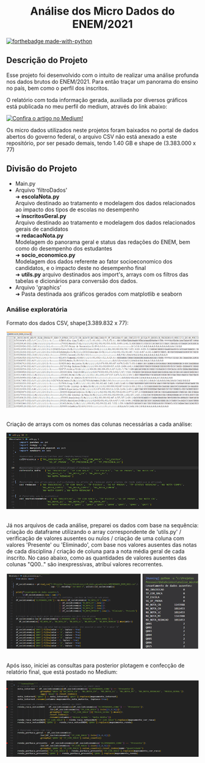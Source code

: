 <h1 align="center"> Análise dos Micro Dados do ENEM/2021</h1>

[![forthebadge made-with-python](http://ForTheBadge.com/images/badges/made-with-python.svg)](https://www.python.org/)

<h2>Descrição do Projeto</h2>
<p>Esse projeto foi desenvolvido com o intuito de realizar uma análise profunda nos dados brutos do ENEM/2021. Para então traçar um panorama do ensino no país, bem como o perfil dos inscritos.</p>
<p>O relatório com toda informação gerada, auxiliada por diversos gráficos está publicada no meu perfil do medium, através do link abaixo:</p>

[![Confira o artigo no Medium!](https://img.shields.io/badge/Medium-Profile-black?logo=medium)](https://medium.com/@alysson.montovanelli/an%C3%A1lise-dos-micro-dados-do-enem-2021-um-panorama-sobre-o-ensino-brasileiro-e-perfil-dos-inscritos-c6e317447c07)

<p>Os micro dados utilizados neste projetos foram baixados no portal de dados abertos do governo federal, o arquivo CSV não está anexado a este repositório, por ser pesado demais, tendo 1.40 GB e shape de (3.383.000 x 77)</p>

<h2>Divisão do Projeto</h2>
<ul>
 <li>Main.py</li>
 <li>Arquivo 'filtroDados'</li>
 ➜ <b>escolaNota.py</b> <br>
 Arquivo destinado ao tratamento e modelagem dos dados relacionados ao impacto dos tipos de escolas no desempenho <br>
 ➜ <b>inscritosGeral.py</b> <br>
 Arquivo destinado ao tratamento e modelagem dos dados relacionados gerais de candidatos <br>
 ➜ <b>redacaoNota.py</b> <br>
 Modelagem do panorama geral e status das redações do ENEM, bem como do desempenho dos estudantes<br>
 ➜ <b>socio_economico.py</b> <br>
 Modelagem dos dados referente ao fator socioeconomico dos candidatos, e o impacto deste no desempenho final<br>
 ➜ <b>utils.py</b>
 arquivo destinados aos import's, arrays com os filtros das tabelas e dicionários para conversão dos dados.
 <li>Arquivo 'graphics'</li>
 ➜ Pasta destinada aos gráficos gerados com matplotlib e seaborn
</ul>

<h3>Análise exploratória</h3>

<p>Formato dos dados CSV, shape(3.389.832 x 77):</P>
<img src="graphics\readme\arquivo_csv.png" alt="Descrição da imagem" width="600" height="200">
<br><br>
<p>Criação de arrays com os nomes das colunas necessárias a cada análise:</P>
<img src="graphics\readme\utils.png" alt="Descrição da imagem" width="600" height="200">
<br><br>
<p>Já nos arquivos de cada análise, preparei os dados com base na sequência: criação do dataframe utilizando o array correspondente de 'utils.py' / verificação de valores ausentes ou nulos / criação de uma coluna com valores 'Presente' ou 'Eliminado', com base nos valores ausentes das notas de cada disciplina / criação de coluna para a nota média geral de cada inscrito. No caso abaixo, como as quantidades de valores ausentes das colunas "Q00.." são inexpressivas, atribuí valores recorrentes. </P>
<img src="graphics\readme\utils2.png" alt="Descrição da imagem" width="600" height="200">
<br><br>
<p>Após isso, iniciei as consultas para posterior plotagem e confecção de relatório final, que está postado no Medium:</P>
<img src="graphics\readme\consultas.png" alt="Descrição da imagem" width="600" height="200">